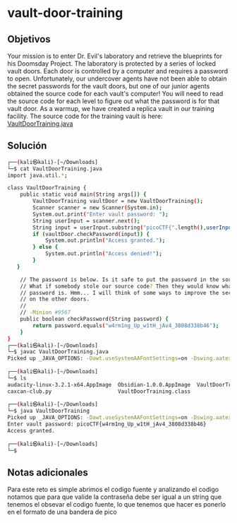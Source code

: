 # vault-door-training

## Objetivos
Your mission is to enter Dr. Evil's laboratory and retrieve the blueprints for his Doomsday Project. The laboratory is protected by a series of locked vault doors. Each door is controlled by a computer and requires a password to open. Unfortunately, our undercover agents have not been able to obtain the secret passwords for the vault doors, but one of our junior agents obtained the source code for each vault's computer! You will need to read the source code for each level to figure out what the password is for that vault door. As a warmup, we have created a replica vault in our training facility. The source code for the training vault is here: [VaultDoorTraining.java](https://jupiter.challenges.picoctf.org/static/03c960ddcc761e6f7d1722d8e6212db3/VaultDoorTraining.java)


## Solución 
```bash
┌──(kali㉿kali)-[~/Downloads]
└─$ cat VaultDoorTraining.java     
import java.util.*;

class VaultDoorTraining {
    public static void main(String args[]) {
        VaultDoorTraining vaultDoor = new VaultDoorTraining();
        Scanner scanner = new Scanner(System.in); 
        System.out.print("Enter vault password: ");
        String userInput = scanner.next();
        String input = userInput.substring("picoCTF{".length(),userInput.length()-1);
        if (vaultDoor.checkPassword(input)) {
            System.out.println("Access granted.");
        } else {
            System.out.println("Access denied!");
        }
   }

    // The password is below. Is it safe to put the password in the source code?
    // What if somebody stole our source code? Then they would know what our
    // password is. Hmm... I will think of some ways to improve the security
    // on the other doors.
    //
    // -Minion #9567
    public boolean checkPassword(String password) {
        return password.equals("w4rm1ng_Up_w1tH_jAv4_3808d338b46");
    }
}
┌──(kali㉿kali)-[~/Downloads]
└─$ javac VaultDoorTraining.java 
Picked up _JAVA_OPTIONS: -Dawt.useSystemAAFontSettings=on -Dswing.aatext=true
                                                                                                                   
┌──(kali㉿kali)-[~/Downloads]
└─$ ls
audacity-linux-3.2.1-x64.AppImage  Obsidian-1.0.0.AppImage  VaultDoorTraining.java
caxcan-club.py                     VaultDoorTraining.class
                                                                                                                   
┌──(kali㉿kali)-[~/Downloads]
└─$ java VaultDoorTraining    
Picked up _JAVA_OPTIONS: -Dawt.useSystemAAFontSettings=on -Dswing.aatext=true
Enter vault password: picoCTF{w4rm1ng_Up_w1tH_jAv4_3808d338b46}
Access granted.
                                                                                                                   
┌──(kali㉿kali)-[~/Downloads]
└─$ 

```

## Notas adicionales 

Para este reto es simple abrimos el codigo fuente y analizando el codigo notamos que para que valide la contraseña debe ser igual a un string que tenemos el obsevar el codigo fuente,
lo que tenemos que hacer es ponerlo en el formato de una bandera de pico 